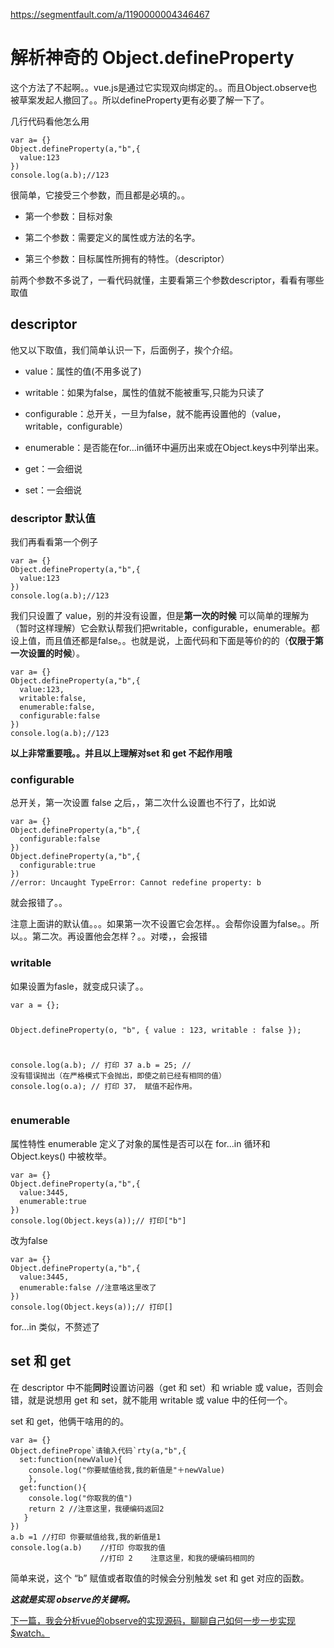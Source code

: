 <a href="https://segmentfault.com/a/1190000004346467">https://segmentfault.com/a/1190000004346467</a><div id="articleHeader"><h1>解析神奇的 Object.defineProperty</h1></div>
                    
<p>这个方法了不起啊。。vue.js是通过它实现双向绑定的。。而且Object.observe也被草案发起人撤回了。。所以defineProperty更有必要了解一下了。</p>
<p>几行代码看他怎么用</p>
<pre><code>var a= {}
Object.defineProperty(a,"b",{
  value:123
})
console.log(a.b);//123</code></pre>
<p>很简单，它接受三个参数，而且都是必填的。。</p>

<ul>
<li><p>第一个参数：目标对象</p></li>
<li><p>第二个参数：需要定义的属性或方法的名字。</p></li>
<li><p>第三个参数：目标属性所拥有的特性。（descriptor）</p></li>
</ul>
<p>前两个参数不多说了，一看代码就懂，主要看第三个参数descriptor，看看有哪些取值</p>
<h2 id="articleHeader1">descriptor</h2>
<p>他又以下取值，我们简单认识一下，后面例子，挨个介绍。</p>
<ul>
<li><p>value：属性的值(不用多说了)</p></li>
<li><p>writable：如果为false，属性的值就不能被重写,只能为只读了</p></li>
<li><p>configurable：总开关，一旦为false，就不能再设置他的（value，writable，configurable）</p></li>
<li><p>enumerable：是否能在for...in循环中遍历出来或在Object.keys中列举出来。</p></li>
<li><p>get：一会细说</p></li>
<li><p>set：一会细说</p></li>
</ul>
<h3 id="articleHeader2">descriptor 默认值</h3>
<p>我们再看看第一个例子</p>
<pre><code>var a= {}
Object.defineProperty(a,"b",{
  value:123
})
console.log(a.b);//123</code></pre>
<p>我们只设置了 value，别的并没有设置，但是<strong>第一次的时候</strong> 可以简单的理解为（暂时这样理解）它会默认帮我们把writable，configurable，enumerable。都设上值，而且值还都是false。。也就是说，上面代码和下面是等价的的（<strong>仅限于第一次设置的时候</strong>）。</p>
<pre><code>var a= {}
Object.defineProperty(a,"b",{
  value:123,
  writable:false,
  enumerable:false,
  configurable:false
})
console.log(a.b);//123</code></pre>
<p><strong>以上非常重要哦。。并且以上理解对set 和 get 不起作用哦</strong></p>
<h3 id="articleHeader3">configurable</h3>
<p>总开关，第一次设置 false 之后，，第二次什么设置也不行了，比如说</p>
<pre><code>var a= {}
Object.defineProperty(a,"b",{
  configurable:false
})
Object.defineProperty(a,"b",{
  configurable:true
})
//error: Uncaught TypeError: Cannot redefine property: b</code></pre>
<p>就会报错了。。</p>
<p>注意上面讲的默认值。。。如果第一次不设置它会怎样。。会帮你设置为false。。所以。。第二次。再设置他会怎样？。。对喽，，会报错</p>
<h3 id="articleHeader4">writable</h3>
<p>如果设置为fasle，就变成只读了。。</p>
<pre><code>var a = {}; 

Object.defineProperty(o, "b", { 
    value : 123,
    writable : false });

console.log(a.b); // 打印 37
a.b = 25; // 没有错误抛出（在严格模式下会抛出，即使之前已经有相同的值）
console.log(o.a); // 打印 37， 赋值不起作用。</code></pre>
<h3 id="articleHeader5">enumerable</h3>
<p>属性特性 enumerable 定义了对象的属性是否可以在 for...in 循环和 Object.keys() 中被枚举。</p>
<pre><code>var a= {}
Object.defineProperty(a,"b",{
  value:3445,
  enumerable:true
})
console.log(Object.keys(a));// 打印["b"]</code></pre>
<p>改为false</p>
<pre><code>var a= {}
Object.defineProperty(a,"b",{
  value:3445,
  enumerable:false //注意咯这里改了
})
console.log(Object.keys(a));// 打印[]</code></pre>
<p>for...in 类似，不赘述了</p>
<h2 id="articleHeader6">set 和 get</h2>
<p>在 descriptor 中不能<strong>同时</strong>设置访问器（get 和 set）和 wriable 或 value，否则会错，就是说想用 get 和 set，就不能用 writable 或 value 中的任何一个。</p>
<p>set 和 get，他俩干啥用的的。</p>
<pre><code>var a= {}
Object.definePrope`请输入代码`rty(a,"b",{
  set:function(newValue){
    console.log("你要赋值给我,我的新值是"＋newValue)
    },
  get:function(){
    console.log("你取我的值")
    return 2 //注意这里，我硬编码返回2
   }
})
a.b =1 //打印 你要赋值给我,我的新值是1
console.log(a.b)    //打印 你取我的值
                    //打印 2    注意这里，和我的硬编码相同的</code></pre>
<p>简单来说，这个 “b” 赋值或者取值的时候会分别触发 set 和 get 对应的函数。</p>
<p><strong><em>这就是实现 observe的关键啊。</em></strong></p>
<p><a href="http://segmentfault.com/a/1190000004384515" target="_blank">下一篇，我会分析vue的observe的实现源码，聊聊自己如何一步一步实现$watch。</a></p>

                